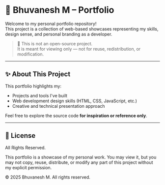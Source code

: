 # 💼 Bhuvanesh M – Portfolio

Welcome to my personal portfolio repository!  
This project is a collection of web-based showcases representing my skills, design sense, and personal branding as a developer.

> 🚫 This is not an open-source project.  
> It is meant for viewing only — not for reuse, redistribution, or modification.

---

## ✨ About This Project

This portfolio highlights my:
- Projects and tools I've built
- Web development design skills (HTML, CSS, JavaScript, etc.)
- Creative and technical presentation approach

Feel free to explore the source code **for inspiration or reference only**.

---

## 📄 License

All Rights Reserved.

This portfolio is a showcase of my personal work. You may view it, but you may not copy, reuse, distribute, or modify any part of this project without my explicit permission.

© 2025 Bhuvanesh M. All rights reserved.

